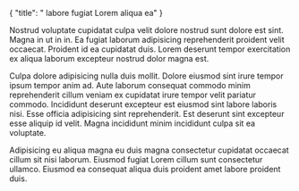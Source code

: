 {
  "title": " labore fugiat Lorem aliqua ea"
}

Nostrud voluptate cupidatat culpa velit dolore nostrud sunt dolore est sint. Magna in ut in in. Ea fugiat laborum adipisicing reprehenderit proident velit occaecat. Proident id ea cupidatat duis. Lorem deserunt tempor exercitation ex aliqua laborum excepteur nostrud dolor magna est.

Culpa dolore adipisicing nulla duis mollit. Dolore eiusmod sint irure tempor ipsum tempor anim ad. Aute laborum consequat commodo minim reprehenderit cillum veniam ex cupidatat irure tempor velit pariatur commodo. Incididunt deserunt excepteur est eiusmod sint labore laboris nisi. Esse officia adipisicing sint reprehenderit. Est deserunt sint excepteur esse aliquip id velit. Magna incididunt minim incididunt culpa sit ea voluptate.

Adipisicing eu aliqua magna eu duis magna consectetur cupidatat occaecat cillum sit nisi laborum. Eiusmod fugiat Lorem cillum sunt consectetur ullamco. Eiusmod ea consequat aliqua duis proident amet labore proident duis.